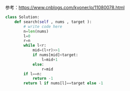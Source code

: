 参考：https://www.cnblogs.com/kyoner/p/11080078.html

```python
class Solution:
    def search(self , nums , target ):
        # write code here
        n=len(nums)
        l=0
        r=n
        while l<r:
            mid=(l+r)>>1
            if nums[mid]<target:
                l=mid+1
            else:
                r=mid            
        if l==n:
            return -1
        return l if nums[l]==target else -1
```
